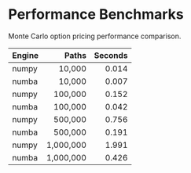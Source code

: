 # Performance Benchmarks

Monte Carlo option pricing performance comparison.

| Engine | Paths | Seconds |
|---|---:|---:|
| numpy | 10,000 | 0.014 |
| numba | 10,000 | 0.007 |
| numpy | 100,000 | 0.152 |
| numba | 100,000 | 0.042 |
| numpy | 500,000 | 0.756 |
| numba | 500,000 | 0.191 |
| numpy | 1,000,000 | 1.991 |
| numba | 1,000,000 | 0.426 |
